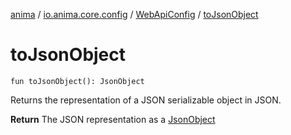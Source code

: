 [anima](../../index.md) / [io.anima.core.config](../index.md) / [WebApiConfig](index.md) / [toJsonObject](./to-json-object.md)

# toJsonObject

`fun toJsonObject(): JsonObject`

Returns the representation of a JSON serializable object in JSON.

**Return**
The JSON representation as a [JsonObject](#)

